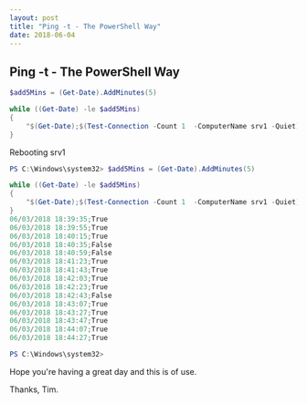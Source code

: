 ```yaml
---
layout: post
title: "Ping -t - The PowerShell Way"
date: 2018-06-04
---
```

## Ping -t - The PowerShell Way

```PowerShell
$add5Mins = (Get-Date).AddMinutes(5)

while ((Get-Date) -le $add5Mins)
{
    "$(Get-Date);$(Test-Connection -Count 1  -ComputerName srv1 -Quiet)";Start-Sleep -Seconds 20
}
```

Rebooting srv1
```PowerShell
PS C:\Windows\system32> $add5Mins = (Get-Date).AddMinutes(5)

while ((Get-Date) -le $add5Mins)
{
    "$(Get-Date);$(Test-Connection -Count 1  -ComputerName srv1 -Quiet)";Start-Sleep -Seconds 20
}
06/03/2018 18:39:35;True
06/03/2018 18:39:55;True
06/03/2018 18:40:15;True
06/03/2018 18:40:35;False
06/03/2018 18:40:59;False
06/03/2018 18:41:23;True
06/03/2018 18:41:43;True
06/03/2018 18:42:03;True
06/03/2018 18:42:23;True
06/03/2018 18:42:43;False
06/03/2018 18:43:07;True
06/03/2018 18:43:27;True
06/03/2018 18:43:47;True
06/03/2018 18:44:07;True
06/03/2018 18:44:27;True

PS C:\Windows\system32> 
```

Hope you're having a great day and this is of use.

Thanks, Tim.
